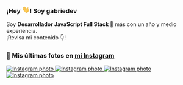 <h3>¡Hey <img src="https://raw.githubusercontent.com/ABSphreak/ABSphreak/master/gifs/Hi.gif" width="20px" decondig="async">! Soy gabriedev</h3>

<p>Soy <strong>Desarrollador JavaScript Full Stack 🚀</strong> más con un año y medio experiencia.<br />¡Revisa mi contenido 👇!</p>

### 📸 Mis últimas fotos en [mi Instagram](https://instagram.com/gabrie.dev)


<a href='https://instagram.com/p/CtruQitPJU1' target='_blank'>
  <img width='20%' src='https://scontent-lhr8-1.cdninstagram.com/v/t51.2885-15/354557634_595647665883083_2498794285121939883_n.jpg?stp=dst-jpg_e15_fr_s1080x1080&_nc_ht=scontent-lhr8-1.cdninstagram.com&_nc_cat=111&_nc_ohc=bFZ2Y53wRUsAX9gnDrn&edm=APU89FABAAAA&ccb=7-5&oh=00_AfCMaIgK4zM-kAITbzfgKJV30sTOFn2CaDnzfo2Guo_3VA&oe=64ACE4E3&_nc_sid=bc0c2c' alt='Instagram photo' />
</a>
<a href='https://instagram.com/p/CtrtZEhvfjK' target='_blank'>
  <img width='20%' src='https://scontent-lhr8-2.cdninstagram.com/v/t51.2885-15/354566352_1280061536273536_3184760590463359796_n.jpg?stp=dst-jpg_e15&_nc_ht=scontent-lhr8-2.cdninstagram.com&_nc_cat=104&_nc_ohc=HhFw6mmWxK0AX_Kp4lB&edm=APU89FABAAAA&ccb=7-5&oh=00_AfAEP_FOu8LNwVQDi2QiSF_ilIGDRc-izNSLgbtMzf6MPg&oe=64AC49DC&_nc_sid=bc0c2c' alt='Instagram photo' />
</a>
<a href='https://instagram.com/p/CtDUXiGIwfW' target='_blank'>
  <img width='20%' src='https://scontent-lhr8-1.cdninstagram.com/v/t51.2885-15/350888316_2281662725376540_4082540287140756007_n.jpg?stp=dst-jpg_e15&_nc_ht=scontent-lhr8-1.cdninstagram.com&_nc_cat=100&_nc_ohc=sYTgZW_nEycAX_Zg4lE&edm=APU89FABAAAA&ccb=7-5&oh=00_AfCMbWMztQNPtiQrhjst-5R1BHqjau0-wbmTYOH5eY9mSw&oe=64AD0A18&_nc_sid=bc0c2c' alt='Instagram photo' />
</a>
<a href='https://instagram.com/p/CoTfm_INWyt' target='_blank'>
  <img width='20%' src='https://scontent-lhr8-1.cdninstagram.com/v/t51.2885-15/321050480_935030397667260_4356312353538439528_n.jpg?stp=dst-jpg_e15&_nc_ht=scontent-lhr8-1.cdninstagram.com&_nc_cat=100&_nc_ohc=4TNyufbHmKoAX8OfQ98&edm=APU89FABAAAA&ccb=7-5&oh=00_AfCLVpKF-M-cwiU6m-P2ixKnqmVWEwRlwdVlKmY9NRCMlg&oe=64ACCC57&_nc_sid=bc0c2c' alt='Instagram photo' />
</a>

